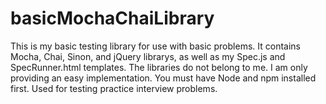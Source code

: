 # basicMochaChaiLibrary
This is my basic testing library for use with basic problems. It contains Mocha, Chai, Sinon, and jQuery librarys, as well as my Spec.js and SpecRunner.html templates. The libraries do not belong to me. I am only providing an easy implementation. You must have Node and npm installed first. Used for testing practice interview problems.
